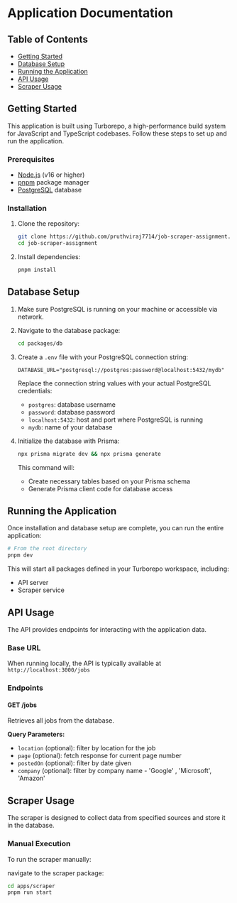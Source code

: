 # Application Documentation

## Table of Contents
- [Getting Started](#getting-started)
- [Database Setup](#database-setup)
- [Running the Application](#running-the-application)
- [API Usage](#api-usage)
- [Scraper Usage](#scraper-usage)

## Getting Started

This application is built using Turborepo, a high-performance build system for JavaScript and TypeScript codebases. Follow these steps to set up and run the application.

### Prerequisites

- [Node.js](https://nodejs.org/) (v16 or higher)
- [pnpm](https://pnpm.io/) package manager
- [PostgreSQL](https://www.postgresql.org/) database

### Installation

1. Clone the repository:
   ```bash
   git clone https://github.com/pruthviraj7714/job-scraper-assignment.git
   cd job-scraper-assignment
   ```

2. Install dependencies:
   ```bash
   pnpm install
   ```

## Database Setup

1. Make sure PostgreSQL is running on your machine or accessible via network.

2. Navigate to the database package:
   ```bash
   cd packages/db
   ```

3. Create a `.env` file with your PostgreSQL connection string:
   ```
   DATABASE_URL="postgresql://postgres:password@localhost:5432/mydb"
   ```
   
   Replace the connection string values with your actual PostgreSQL credentials:
   - `postgres`: database username
   - `password`: database password
   - `localhost:5432`: host and port where PostgreSQL is running
   - `mydb`: name of your database

4. Initialize the database with Prisma:
   ```bash
   npx prisma migrate dev && npx prisma generate
   ```
   
   This command will:
   - Create necessary tables based on your Prisma schema
   - Generate Prisma client code for database access

## Running the Application

Once installation and database setup are complete, you can run the entire application:

```bash
# From the root directory
pnpm dev
```

This will start all packages defined in your Turborepo workspace, including:
- API server
- Scraper service 

## API Usage

The API provides endpoints for interacting with the application data.

### Base URL

When running locally, the API is typically available at `http://localhost:3000/jobs` 

### Endpoints

#### GET /jobs
Retrieves all jobs from the database.

**Query Parameters:**
- `location` (optional): filter by location for the job
- `page` (optional): fetch response for current page number
- `postedOn` (optional): filter by date given
- `company` (optional): filter by company name - 'Google' , 'Microsoft', 'Amazon'

## Scraper Usage

The scraper is designed to collect data from specified sources and store it in the database.

### Manual Execution

To run the scraper manually:

navigate to the scraper package:

```bash
cd apps/scraper
pnpm run start
```

